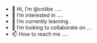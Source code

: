 - 👋 Hi, I’m @colibe .....
- 👀 I’m interested in ....
- 🌱 I’m currently learning .
- 💞️ I’m looking to collaborate on ...
- 📫 How to reach me ....

<!---
colibe/colibe is a ✨ special ✨ repository because its `README.md` (this file) appears on your GitHub profile.
You can click the Preview link to take a look at your changes.
--->

